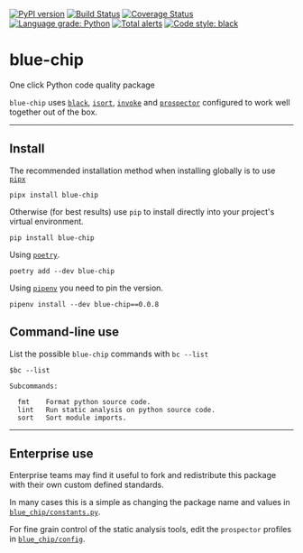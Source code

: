 [![PyPI version](https://badge.fury.io/py/blue-chip.svg)](https://badge.fury.io/py/blue-chip)
[![Build Status](https://travis-ci.com/Kilo59/blue-chip.svg?branch=master)](https://travis-ci.com/Kilo59/blue-chip)
[![Coverage Status](https://coveralls.io/repos/github/Kilo59/blue-chip/badge.svg?branch=master)](https://coveralls.io/github/Kilo59/blue-chip?branch=master)
[![Language grade: Python](https://img.shields.io/lgtm/grade/python/g/Kilo59/blue-chip.svg?logo=lgtm&logoWidth=18)](https://lgtm.com/projects/g/Kilo59/blue-chip/context:python)
[![Total alerts](https://img.shields.io/lgtm/alerts/g/Kilo59/blue-chip.svg?logo=lgtm&logoWidth=18)](https://lgtm.com/projects/g/Kilo59/blue-chip/alerts/)
[![Code style: black](https://img.shields.io/badge/code%20style-black-000000.svg)](https://github.com/ambv/black)

# blue-chip
One click Python code quality package

`blue-chip` uses [`black`](https://github.com/ambv/black), [`isort`](https://github.com/timothycrosley/isort), [`invoke`](http://www.pyinvoke.org/) and [`prospector`](https://prospector.readthedocs.io/en/master/) configured to work well together out of the box.

-----------------------
## Install

The recommended installation method when installing globally is to use [`pipx`](https://github.com/pipxproject/pipx)

```
pipx install blue-chip
```
Otherwise (for best results) use `pip` to install directly into your project's virtual environment.
```
pip install blue-chip
```
Using [`poetry`](https://python-poetry.org/).
```
poetry add --dev blue-chip
```
Using [`pipenv`](https://pipenv.pypa.io/en/latest/) you need to pin the version.
```
pipenv install --dev blue-chip==0.0.8
```

## Command-line use

List the possible `blue-chip` commands with `bc --list`
```
$bc --list

Subcommands:

  fmt    Format python source code.
  lint   Run static analysis on python source code.
  sort   Sort module imports.
```

----------------------

## Enterprise use
Enterprise teams may find it useful to fork and redistribute this package with their own custom defined standards.


In many cases this is a simple as changing the package name and values in [`blue_chip/constants.py`](https://github.com/Kilo59/blue-chip/blob/master/blue_chip/constants.py).

For fine grain control of the static analysis tools, edit the `prospector` profiles in [`blue_chip/config`](https://github.com/Kilo59/blue-chip/blob/master/blue_chip/config/data.py).
